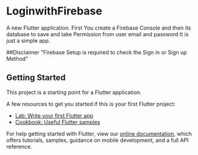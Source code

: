 # LoginwithFirebase

A new Flutter application.
First You create a Firebase Console and then its database to save and take Permission from user email and password It is just a simple app.


##Disclaimer 
"Firebase Setup is required to check the Sign in or Sign up Method"

## Getting Started

This project is a starting point for a Flutter application.

A few resources to get you started if this is your first Flutter project:

- [Lab: Write your first Flutter app](https://flutter.dev/docs/get-started/codelab)
- [Cookbook: Useful Flutter samples](https://flutter.dev/docs/cookbook)

For help getting started with Flutter, view our
[online documentation](https://flutter.dev/docs), which offers tutorials,
samples, guidance on mobile development, and a full API reference.
